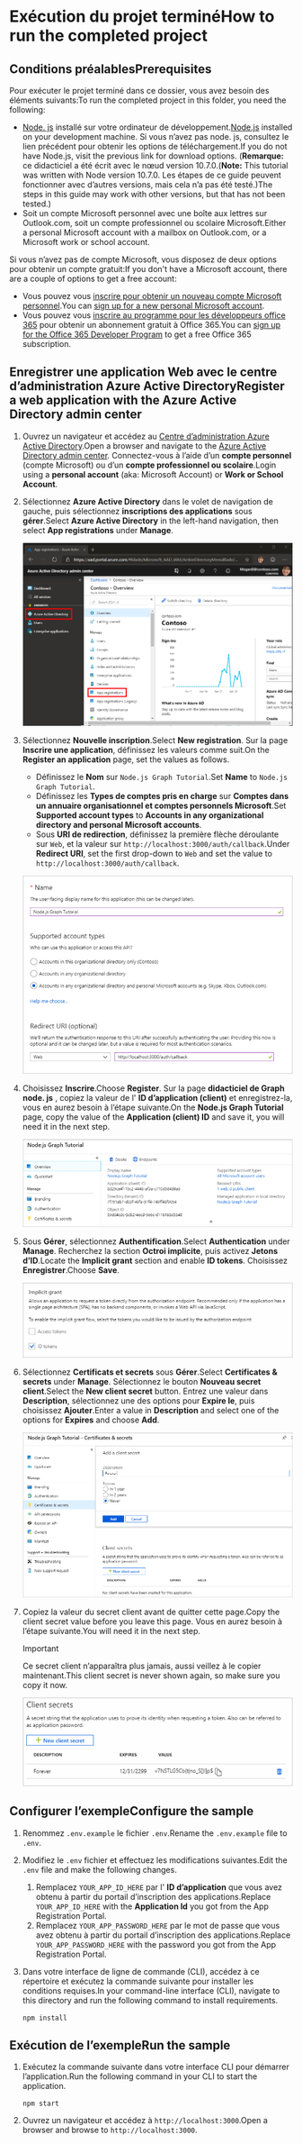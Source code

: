 # <a name="how-to-run-the-completed-project"></a><span data-ttu-id="74a24-101">Exécution du projet terminé</span><span class="sxs-lookup"><span data-stu-id="74a24-101">How to run the completed project</span></span>

## <a name="prerequisites"></a><span data-ttu-id="74a24-102">Conditions préalables</span><span class="sxs-lookup"><span data-stu-id="74a24-102">Prerequisites</span></span>

<span data-ttu-id="74a24-103">Pour exécuter le projet terminé dans ce dossier, vous avez besoin des éléments suivants:</span><span class="sxs-lookup"><span data-stu-id="74a24-103">To run the completed project in this folder, you need the following:</span></span>

- <span data-ttu-id="74a24-104">[Node. js](https://nodejs.org) installé sur votre ordinateur de développement.</span><span class="sxs-lookup"><span data-stu-id="74a24-104">[Node.js](https://nodejs.org) installed on your development machine.</span></span> <span data-ttu-id="74a24-105">Si vous n’avez pas node. js, consultez le lien précédent pour obtenir les options de téléchargement.</span><span class="sxs-lookup"><span data-stu-id="74a24-105">If you do not have Node.js, visit the previous link for download options.</span></span> <span data-ttu-id="74a24-106">(**Remarque:** ce didacticiel a été écrit avec le nœud version 10.7.0.</span><span class="sxs-lookup"><span data-stu-id="74a24-106">(**Note:** This tutorial was written with Node version 10.7.0.</span></span> <span data-ttu-id="74a24-107">Les étapes de ce guide peuvent fonctionner avec d’autres versions, mais cela n’a pas été testé.)</span><span class="sxs-lookup"><span data-stu-id="74a24-107">The steps in this guide may work with other versions, but that has not been tested.)</span></span>
- <span data-ttu-id="74a24-108">Soit un compte Microsoft personnel avec une boîte aux lettres sur Outlook.com, soit un compte professionnel ou scolaire Microsoft.</span><span class="sxs-lookup"><span data-stu-id="74a24-108">Either a personal Microsoft account with a mailbox on Outlook.com, or a Microsoft work or school account.</span></span>

<span data-ttu-id="74a24-109">Si vous n’avez pas de compte Microsoft, vous disposez de deux options pour obtenir un compte gratuit:</span><span class="sxs-lookup"><span data-stu-id="74a24-109">If you don't have a Microsoft account, there are a couple of options to get a free account:</span></span>

- <span data-ttu-id="74a24-110">Vous pouvez vous [inscrire pour obtenir un nouveau compte Microsoft personnel](https://signup.live.com/signup?wa=wsignin1.0&rpsnv=12&ct=1454618383&rver=6.4.6456.0&wp=MBI_SSL_SHARED&wreply=https://mail.live.com/default.aspx&id=64855&cbcxt=mai&bk=1454618383&uiflavor=web&uaid=b213a65b4fdc484382b6622b3ecaa547&mkt=E-US&lc=1033&lic=1).</span><span class="sxs-lookup"><span data-stu-id="74a24-110">You can [sign up for a new personal Microsoft account](https://signup.live.com/signup?wa=wsignin1.0&rpsnv=12&ct=1454618383&rver=6.4.6456.0&wp=MBI_SSL_SHARED&wreply=https://mail.live.com/default.aspx&id=64855&cbcxt=mai&bk=1454618383&uiflavor=web&uaid=b213a65b4fdc484382b6622b3ecaa547&mkt=E-US&lc=1033&lic=1).</span></span>
- <span data-ttu-id="74a24-111">Vous pouvez vous [inscrire au programme pour les développeurs office 365](https://developer.microsoft.com/office/dev-program) pour obtenir un abonnement gratuit à Office 365.</span><span class="sxs-lookup"><span data-stu-id="74a24-111">You can [sign up for the Office 365 Developer Program](https://developer.microsoft.com/office/dev-program) to get a free Office 365 subscription.</span></span>

## <a name="register-a-web-application-with-the-azure-active-directory-admin-center"></a><span data-ttu-id="74a24-112">Enregistrer une application Web avec le centre d’administration Azure Active Directory</span><span class="sxs-lookup"><span data-stu-id="74a24-112">Register a web application with the Azure Active Directory admin center</span></span>

1. <span data-ttu-id="74a24-113">Ouvrez un navigateur et accédez au [Centre d’administration Azure Active Directory](https://aad.portal.azure.com).</span><span class="sxs-lookup"><span data-stu-id="74a24-113">Open a browser and navigate to the [Azure Active Directory admin center](https://aad.portal.azure.com).</span></span> <span data-ttu-id="74a24-114">Connectez-vous à l’aide d’un **compte personnel** (compte Microsoft) ou d’un **compte professionnel ou scolaire**.</span><span class="sxs-lookup"><span data-stu-id="74a24-114">Login using a **personal account** (aka: Microsoft Account) or **Work or School Account**.</span></span>

1. <span data-ttu-id="74a24-115">Sélectionnez **Azure Active Directory** dans le volet de navigation de gauche, puis sélectionnez **inscriptions des applications** sous **gérer**.</span><span class="sxs-lookup"><span data-stu-id="74a24-115">Select **Azure Active Directory** in the left-hand navigation, then select **App registrations** under **Manage**.</span></span>

    ![<span data-ttu-id="74a24-116">Capture d’écran des inscriptions d’application</span><span class="sxs-lookup"><span data-stu-id="74a24-116">A screenshot of the App registrations</span></span> ](/tutorial/images/aad-portal-app-registrations.png)

1. <span data-ttu-id="74a24-117">Sélectionnez **Nouvelle inscription**.</span><span class="sxs-lookup"><span data-stu-id="74a24-117">Select **New registration**.</span></span> <span data-ttu-id="74a24-118">Sur la page **Inscrire une application**, définissez les valeurs comme suit.</span><span class="sxs-lookup"><span data-stu-id="74a24-118">On the **Register an application** page, set the values as follows.</span></span>

    - <span data-ttu-id="74a24-119">Définissez le **Nom** sur `Node.js Graph Tutorial`.</span><span class="sxs-lookup"><span data-stu-id="74a24-119">Set **Name** to `Node.js Graph Tutorial`.</span></span>
    - <span data-ttu-id="74a24-120">Définissez les **Types de comptes pris en charge** sur **Comptes dans un annuaire organisationnel et comptes personnels Microsoft**.</span><span class="sxs-lookup"><span data-stu-id="74a24-120">Set **Supported account types** to **Accounts in any organizational directory and personal Microsoft accounts**.</span></span>
    - <span data-ttu-id="74a24-121">Sous **URI de redirection**, définissez la première flèche déroulante sur `Web`, et la valeur sur `http://localhost:3000/auth/callback`.</span><span class="sxs-lookup"><span data-stu-id="74a24-121">Under **Redirect URI**, set the first drop-down to `Web` and set the value to `http://localhost:3000/auth/callback`.</span></span>

    ![Capture d’écran de la page inscrire une application](/tutorial/images/aad-register-an-app.png)

1. <span data-ttu-id="74a24-123">Choisissez **Inscrire**.</span><span class="sxs-lookup"><span data-stu-id="74a24-123">Choose **Register**.</span></span> <span data-ttu-id="74a24-124">Sur la page **didacticiel de Graph node. js** , copiez la valeur de l' **ID d’application (client)** et enregistrez-la, vous en aurez besoin à l’étape suivante.</span><span class="sxs-lookup"><span data-stu-id="74a24-124">On the **Node.js Graph Tutorial** page, copy the value of the **Application (client) ID** and save it, you will need it in the next step.</span></span>

    ![Capture d’écran de l’ID d’application de la nouvelle inscription de l’application](/tutorial/images/aad-application-id.png)

1. <span data-ttu-id="74a24-126">Sous **Gérer**, sélectionnez **Authentification**.</span><span class="sxs-lookup"><span data-stu-id="74a24-126">Select **Authentication** under **Manage**.</span></span> <span data-ttu-id="74a24-127">Recherchez la section **Octroi implicite**, puis activez **Jetons d’ID**.</span><span class="sxs-lookup"><span data-stu-id="74a24-127">Locate the **Implicit grant** section and enable **ID tokens**.</span></span> <span data-ttu-id="74a24-128">Choisissez **Enregistrer**.</span><span class="sxs-lookup"><span data-stu-id="74a24-128">Choose **Save**.</span></span>

    ![Capture d’écran de la section Grant implicite](/tutorial/images/aad-implicit-grant.png)

1. <span data-ttu-id="74a24-130">Sélectionnez **Certificats et secrets** sous **Gérer**.</span><span class="sxs-lookup"><span data-stu-id="74a24-130">Select **Certificates & secrets** under **Manage**.</span></span> <span data-ttu-id="74a24-131">Sélectionnez le bouton **Nouveau secret client**.</span><span class="sxs-lookup"><span data-stu-id="74a24-131">Select the **New client secret** button.</span></span> <span data-ttu-id="74a24-132">Entrez une valeur dans **Description**, sélectionnez une des options pour **Expire le**, puis choisissez **Ajouter**.</span><span class="sxs-lookup"><span data-stu-id="74a24-132">Enter a value in **Description** and select one of the options for **Expires** and choose **Add**.</span></span>

    ![Capture d’écran de la boîte de dialogue Ajouter une clé secrète client](/tutorial/images/aad-new-client-secret.png)

1. <span data-ttu-id="74a24-134">Copiez la valeur du secret client avant de quitter cette page.</span><span class="sxs-lookup"><span data-stu-id="74a24-134">Copy the client secret value before you leave this page.</span></span> <span data-ttu-id="74a24-135">Vous en aurez besoin à l’étape suivante.</span><span class="sxs-lookup"><span data-stu-id="74a24-135">You will need it in the next step.</span></span>

    > [!IMPORTANT]
    > <span data-ttu-id="74a24-136">Ce secret client n’apparaîtra plus jamais, aussi veillez à le copier maintenant.</span><span class="sxs-lookup"><span data-stu-id="74a24-136">This client secret is never shown again, so make sure you copy it now.</span></span>

    ![Capture d’écran de la clé secrète client récemment ajoutée](/tutorial/images/aad-copy-client-secret.png)

## <a name="configure-the-sample"></a><span data-ttu-id="74a24-138">Configurer l’exemple</span><span class="sxs-lookup"><span data-stu-id="74a24-138">Configure the sample</span></span>

1. <span data-ttu-id="74a24-139">Renommez `.env.example` le fichier `.env`.</span><span class="sxs-lookup"><span data-stu-id="74a24-139">Rename the `.env.example` file to `.env`.</span></span>
1. <span data-ttu-id="74a24-140">Modifiez le `.env` fichier et effectuez les modifications suivantes.</span><span class="sxs-lookup"><span data-stu-id="74a24-140">Edit the `.env` file and make the following changes.</span></span>
    1. <span data-ttu-id="74a24-141">Remplacez `YOUR_APP_ID_HERE` par l' **ID d’application** que vous avez obtenu à partir du portail d’inscription des applications.</span><span class="sxs-lookup"><span data-stu-id="74a24-141">Replace `YOUR_APP_ID_HERE` with the **Application Id** you got from the App Registration Portal.</span></span>
    1. <span data-ttu-id="74a24-142">Remplacez `YOUR_APP_PASSWORD_HERE` par le mot de passe que vous avez obtenu à partir du portail d’inscription des applications.</span><span class="sxs-lookup"><span data-stu-id="74a24-142">Replace `YOUR_APP_PASSWORD_HERE` with the password you got from the App Registration Portal.</span></span>
1. <span data-ttu-id="74a24-143">Dans votre interface de ligne de commande (CLI), accédez à ce répertoire et exécutez la commande suivante pour installer les conditions requises.</span><span class="sxs-lookup"><span data-stu-id="74a24-143">In your command-line interface (CLI), navigate to this directory and run the following command to install requirements.</span></span>

    ```Shell
    npm install
    ```

## <a name="run-the-sample"></a><span data-ttu-id="74a24-144">Exécution de l’exemple</span><span class="sxs-lookup"><span data-stu-id="74a24-144">Run the sample</span></span>

1. <span data-ttu-id="74a24-145">Exécutez la commande suivante dans votre interface CLI pour démarrer l’application.</span><span class="sxs-lookup"><span data-stu-id="74a24-145">Run the following command in your CLI to start the application.</span></span>

    ```Shell
    npm start
    ```

1. <span data-ttu-id="74a24-146">Ouvrez un navigateur et accédez à `http://localhost:3000`.</span><span class="sxs-lookup"><span data-stu-id="74a24-146">Open a browser and browse to `http://localhost:3000`.</span></span>